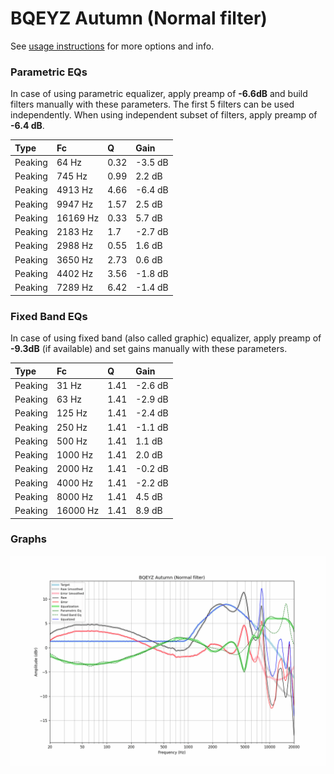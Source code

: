 # BQEYZ Autumn (Normal filter)
See [usage instructions](https://github.com/jaakkopasanen/AutoEq#usage) for more options and info.

### Parametric EQs
In case of using parametric equalizer, apply preamp of **-6.6dB** and build filters manually
with these parameters. The first 5 filters can be used independently.
When using independent subset of filters, apply preamp of **-6.4 dB**.

| Type    | Fc       |    Q | Gain    |
|:--------|:---------|:-----|:--------|
| Peaking | 64 Hz    | 0.32 | -3.5 dB |
| Peaking | 745 Hz   | 0.99 | 2.2 dB  |
| Peaking | 4913 Hz  | 4.66 | -6.4 dB |
| Peaking | 9947 Hz  | 1.57 | 2.5 dB  |
| Peaking | 16169 Hz | 0.33 | 5.7 dB  |
| Peaking | 2183 Hz  | 1.7  | -2.7 dB |
| Peaking | 2988 Hz  | 0.55 | 1.6 dB  |
| Peaking | 3650 Hz  | 2.73 | 0.6 dB  |
| Peaking | 4402 Hz  | 3.56 | -1.8 dB |
| Peaking | 7289 Hz  | 6.42 | -1.4 dB |

### Fixed Band EQs
In case of using fixed band (also called graphic) equalizer, apply preamp of **-9.3dB**
(if available) and set gains manually with these parameters.

| Type    | Fc       |    Q | Gain    |
|:--------|:---------|:-----|:--------|
| Peaking | 31 Hz    | 1.41 | -2.6 dB |
| Peaking | 63 Hz    | 1.41 | -2.9 dB |
| Peaking | 125 Hz   | 1.41 | -2.4 dB |
| Peaking | 250 Hz   | 1.41 | -1.1 dB |
| Peaking | 500 Hz   | 1.41 | 1.1 dB  |
| Peaking | 1000 Hz  | 1.41 | 2.0 dB  |
| Peaking | 2000 Hz  | 1.41 | -0.2 dB |
| Peaking | 4000 Hz  | 1.41 | -2.2 dB |
| Peaking | 8000 Hz  | 1.41 | 4.5 dB  |
| Peaking | 16000 Hz | 1.41 | 8.9 dB  |

### Graphs
![](./BQEYZ%20Autumn%20(Normal%20filter).png)